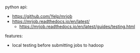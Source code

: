 python api:

- https://github.com/Yelp/mrjob
- https://mrjob.readthedocs.io/en/latest/
     - https://mrjob.readthedocs.io/en/latest/guides/testing.html

features:

- local testing before submitting jobs to hadoop
